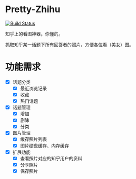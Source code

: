 # Pretty-Zhihu

[![Build Status](https://travis-ci.org/shensky711/Pretty-Zhihu.svg?branch=master)](https://travis-ci.org/shensky711/Pretty-Zhihu)

知乎上的看图神器，你懂的。

抓取知乎某一话题下所有回答者的照片，方便各位看（美女）图。

# 功能需求
- [x] 话题分类
    - [x] 最近浏览记录
    - [x] 收藏
    - [x] 热门话题
- [x] 话题管理
    - [x] 增加
    - [x] 删除
    - [x] 分类
- [x] 图片管理
    - [x] 缓存照片列表
    - [x] 图片硬盘缓存、内存缓存
- [x] 扩展功能
    - [x] 查看照片对应的知乎用户的资料
    - [x] 分享照片
    - [x] 保存照片
